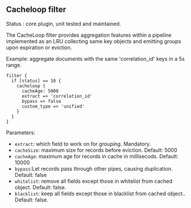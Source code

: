 Cacheloop filter
---

Status : core plugin, unit tested and maintained.

The CacheLoop filter provides aggregation features within a pipeline implemented as an LRU collecting same key objects and emitting groups upon expiration or eviction.

Example: aggregate documents with the same 'correlation_id' keys in a 5s range.
````
filter {
  if [status] == 10 {
    cacheloop {
      cacheAge: 5000
      extract => 'correlation_id'
      bypass => false
      custom_type => 'unified'
    }
  }
}
`````

Parameters:

* ``extract``: which field to work on for grouping. Mandatory.
* ``cacheSize``: maximum size for records before eviction. Default: 5000
* ``cacheAge``: maximum age for records in cache in millisecods. Default: 10000
* ``bypass``:Let records pass through other pipes, causing duplication. Default: false
* ``whitelist``: remove all fields except those in whitelist from cached object. Default: false.
* ``blacklist``: keep all fields except those in blacklist from cached object.. Default: false.
